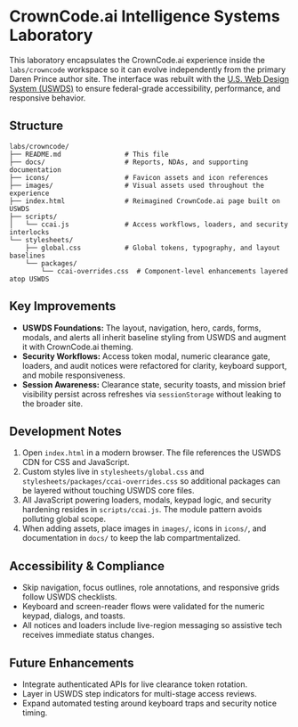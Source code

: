 # CrownCode.ai Intelligence Systems Laboratory

This laboratory encapsulates the CrownCode.ai experience inside the `labs/crowncode` workspace so it can evolve independently from the primary Daren Prince author site. The interface was rebuilt with the [U.S. Web Design System (USWDS)](https://designsystem.digital.gov) to ensure federal-grade accessibility, performance, and responsive behavior.

## Structure

```
labs/crowncode/
├── README.md                # This file
├── docs/                    # Reports, NDAs, and supporting documentation
├── icons/                   # Favicon assets and icon references
├── images/                  # Visual assets used throughout the experience
├── index.html               # Reimagined CrownCode.ai page built on USWDS
├── scripts/
│   └── ccai.js              # Access workflows, loaders, and security interlocks
└── stylesheets/
    ├── global.css           # Global tokens, typography, and layout baselines
    └── packages/
        └── ccai-overrides.css  # Component-level enhancements layered atop USWDS
```

## Key Improvements

- **USWDS Foundations:** The layout, navigation, hero, cards, forms, modals, and alerts all inherit baseline styling from USWDS and augment it with CrownCode.ai theming.
- **Security Workflows:** Access token modal, numeric clearance gate, loaders, and audit notices were refactored for clarity, keyboard support, and mobile responsiveness.
- **Session Awareness:** Clearance state, security toasts, and mission brief visibility persist across refreshes via `sessionStorage` without leaking to the broader site.

## Development Notes

1. Open `index.html` in a modern browser. The file references the USWDS CDN for CSS and JavaScript.
2. Custom styles live in `stylesheets/global.css` and `stylesheets/packages/ccai-overrides.css` so additional packages can be layered without touching USWDS core files.
3. All JavaScript powering loaders, modals, keypad logic, and security hardening resides in `scripts/ccai.js`. The module pattern avoids polluting global scope.
4. When adding assets, place images in `images/`, icons in `icons/`, and documentation in `docs/` to keep the lab compartmentalized.

## Accessibility & Compliance

- Skip navigation, focus outlines, role annotations, and responsive grids follow USWDS checklists.
- Keyboard and screen-reader flows were validated for the numeric keypad, dialogs, and toasts.
- All notices and loaders include live-region messaging so assistive tech receives immediate status changes.

## Future Enhancements

- Integrate authenticated APIs for live clearance token rotation.
- Layer in USWDS step indicators for multi-stage access reviews.
- Expand automated testing around keyboard traps and security notice timing.
